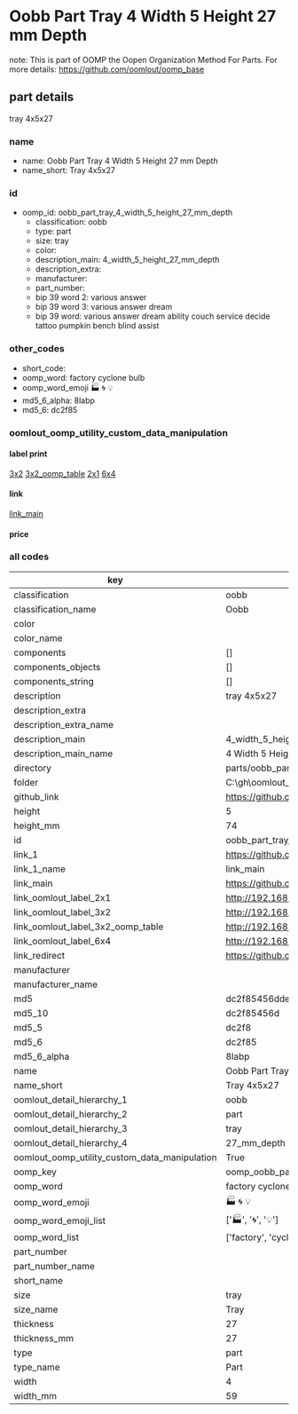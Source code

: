 # Oobb Part Tray 4 Width 5 Height 27 mm Depth  

note: This is part of OOMP the Oopen Organization Method For Parts. For more details: https://github.com/oomlout/oomp_base

##  part details
  



tray 4x5x27



### name
* name: Oobb Part Tray 4 Width 5 Height 27 mm Depth
* name_short: Tray 4x5x27 
### id
* oomp_id: oobb_part_tray_4_width_5_height_27_mm_depth
  * classification: oobb
  * type: part
  * size: tray
  * color: 
  * description_main: 4_width_5_height_27_mm_depth
  * description_extra: 
  * manufacturer: 
  * part_number: 
  * bip 39 word 2: various answer
  * bip 39 word 3: various answer dream
  * bip 39 word: various answer dream ability couch service decide tattoo pumpkin bench blind assist

### other_codes
* short_code: 
* oomp_word: factory cyclone bulb
* oomp_word_emoji :factory: :cyclone: :bulb:
* md5_6_alpha: 8labp
* md5_6: dc2f85






### oomlout_oomp_utility_custom_data_manipulation
#### label print
[3x2](http://192.168.1.245:1112/?label=oomp%208labp)
[3x2_oomp_table](http://192.168.1.108:1112/?label=oomp%208labp)
[2x1](http://192.168.1.242:1112/?label=oomp%208labp)
[6x4](http://192.168.1.55:1112/?label=oomp%208labp)    

#### link

[link_main](https://github.com/oomlout/oomlout_oobb_version_4_generated_parts/tree/main/navigation_oomp/oobb/part/tray/4_width_5_height_27_mm_depth/part)                              

#### price







### all codes 
| key | value |  
| --- | --- |  
| classification | oobb |  
| classification_name | Oobb |  
| color |  |  
| color_name |  |  
| components | [] |  
| components_objects | [] |  
| components_string | [] |  
| description | tray 4x5x27 |  
| description_extra |  |  
| description_extra_name |  |  
| description_main | 4_width_5_height_27_mm_depth |  
| description_main_name | 4 Width 5 Height 27 mm Depth |  
| directory | parts/oobb_part_tray_4_width_5_height_27_mm_depth |  
| folder | C:\gh\oomlout_oobb_version_4_generated_parts\parts\oobb_part_tray_4_width_5_height_27_mm_depth |  
| github_link | https://github.com/oomlout/oomlout_oomp_part_src/tree/main/parts/oobb_part_tray_4_width_5_height_27_mm_depth |  
| height | 5 |  
| height_mm | 74 |  
| id | oobb_part_tray_4_width_5_height_27_mm_depth |  
| link_1 | https://github.com/oomlout/oomlout_oobb_version_4_generated_parts/tree/main/navigation_oomp/oobb/part/tray/4_width_5_height_27_mm_depth/part |  
| link_1_name | link_main |  
| link_main | https://github.com/oomlout/oomlout_oobb_version_4_generated_parts/tree/main/navigation_oomp/oobb/part/tray/4_width_5_height_27_mm_depth/part |  
| link_oomlout_label_2x1 | http://192.168.1.242:1112/?label=oomp%208labp |  
| link_oomlout_label_3x2 | http://192.168.1.245:1112/?label=oomp%208labp |  
| link_oomlout_label_3x2_oomp_table | http://192.168.1.108:1112/?label=oomp%208labp |  
| link_oomlout_label_6x4 | http://192.168.1.55:1112/?label=oomp%208labp |  
| link_redirect | https://github.com/oomlout/oomlout_oobb_version_4_generated_parts/tree/main/parts/oobb_tray_04_05_27 |  
| manufacturer |  |  
| manufacturer_name |  |  
| md5 | dc2f85456dde471b1098700285026f8c |  
| md5_10 | dc2f85456d |  
| md5_5 | dc2f8 |  
| md5_6 | dc2f85 |  
| md5_6_alpha | 8labp |  
| name | Oobb Part Tray 4 Width 5 Height 27 mm Depth |  
| name_short | Tray 4x5x27  |  
| oomlout_detail_hierarchy_1 | oobb |  
| oomlout_detail_hierarchy_2 | part |  
| oomlout_detail_hierarchy_3 | tray |  
| oomlout_detail_hierarchy_4 | 27_mm_depth |  
| oomlout_oomp_utility_custom_data_manipulation | True |  
| oomp_key | oomp_oobb_part_tray_4_width_5_height_27_mm_depth |  
| oomp_word | factory cyclone bulb |  
| oomp_word_emoji | :factory: :cyclone: :bulb: |  
| oomp_word_emoji_list | [':factory:', ':cyclone:', ':bulb:'] |  
| oomp_word_list | ['factory', 'cyclone', 'bulb'] |  
| part_number |  |  
| part_number_name |  |  
| short_name |  |  
| size | tray |  
| size_name | Tray |  
| thickness | 27 |  
| thickness_mm | 27 |  
| type | part |  
| type_name | Part |  
| width | 4 |  
| width_mm | 59 |  
